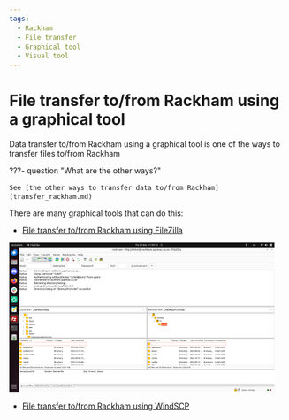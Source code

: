 ```yaml
---
tags:
  - Rackham
  - File transfer
  - Graphical tool
  - Visual tool
---
```


# File transfer to/from Rackham using a graphical tool

Data transfer to/from Rackham using a graphical tool
is one of the ways to transfer files to/from Rackham

???- question "What are the other ways?"

    See [the other ways to transfer data to/from Rackham](transfer_rackham.md)

There are many graphical tools that can do this:

- [File transfer to/from Rackham using FileZilla](../software/rackham_file_transfer_using_filezilla.md)

![FileZilla connected to Rackham](../software/img/filezilla_login_to_rackham_480_x_270.png)

- [File transfer to/from Rackham using WindSCP](../software/rackham_file_transfer_using_winscp.md)

